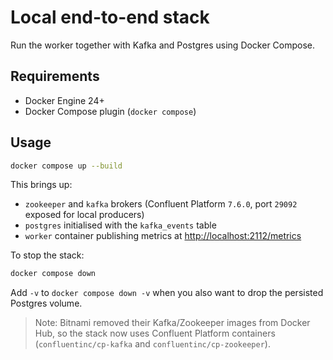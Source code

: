 # Local end-to-end stack

Run the worker together with Kafka and Postgres using Docker Compose.

## Requirements
- Docker Engine 24+
- Docker Compose plugin (`docker compose`)

## Usage
```bash
docker compose up --build
```

This brings up:
- `zookeeper` and `kafka` brokers (Confluent Platform `7.6.0`, port `29092` exposed for local producers)
- `postgres` initialised with the `kafka_events` table
- `worker` container publishing metrics at <http://localhost:2112/metrics>

To stop the stack:
```bash
docker compose down
```

Add `-v` to `docker compose down -v` when you also want to drop the persisted Postgres volume.

> Note: Bitnami removed their Kafka/Zookeeper images from Docker Hub, so the stack now uses Confluent Platform containers (`confluentinc/cp-kafka` and `confluentinc/cp-zookeeper`).
